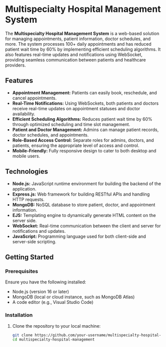 # Multispecialty Hospital Management System

The **Multispecialty Hospital Management System** is a web-based solution for managing appointments, patient information, doctor schedules, and more. The system processes 100+ daily appointments and has reduced patient wait time by 60% by implementing efficient scheduling algorithms. It also features real-time updates and notifications using WebSocket, providing seamless communication between patients and healthcare providers.

## Features
- **Appointment Management:** Patients can easily book, reschedule, and cancel appointments.
- **Real-Time Notifications:** Using WebSockets, both patients and doctors receive real-time updates on appointment statuses and doctor availability.
- **Efficient Scheduling Algorithms:** Reduces patient wait time by 60% through optimized scheduling and time slot management.
- **Patient and Doctor Management:** Admins can manage patient records, doctor schedules, and appointments.
- **Role-Based Access Control:** Separate roles for admins, doctors, and patients, ensuring the appropriate level of access and control.
- **Mobile-Friendly:** Fully responsive design to cater to both desktop and mobile users.

## Technologies
- **Node.js:** JavaScript runtime environment for building the backend of the application.
- **Express.js:** Web framework for building RESTful APIs and handling HTTP requests.
- **MongoDB:** NoSQL database to store patient, doctor, and appointment information.
- **EJS:** Templating engine to dynamically generate HTML content on the server side.
- **WebSocket:** Real-time communication between the client and server for notifications and updates.
- **JavaScript:** Programming language used for both client-side and server-side scripting.

## Getting Started

### Prerequisites
Ensure you have the following installed:
- Node.js (version 16 or later)
- MongoDB (local or cloud instance, such as MongoDB Atlas)
- A code editor (e.g., Visual Studio Code)

### Installation

1. Clone the repository to your local machine:
   ```bash
   git clone https://github.com/your-username/multispecialty-hospital-management.git
   cd multispecialty-hospital-management
